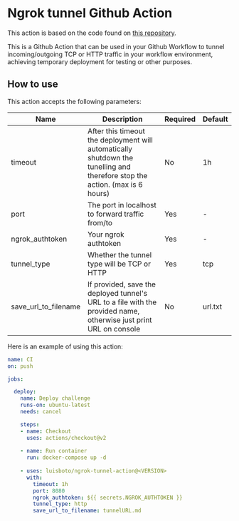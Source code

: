 # Ngrok tunnel Github Action

This action is based on the code found on [this repository](https://github.com/apogiatzis/ngrok-tunneling-action).

This is a Github Action that can be used in your Github Workflow to tunnel incoming/outgoing TCP or HTTP traffic in your workflow environment, achieving temporary deployment for testing or other purposes.

## How to use

This action accepts the following parameters:

| Name| Description | Required  | Default |
| ------------- |-------------|-----|-----|
| timeout | After this timeout the deployment will automatically shutdown the tunelling and therefore stop the action. (max is 6 hours) | No | 1h |
| port | The port in localhost to forward traffic from/to  | Yes | - |
| ngrok_authtoken | Your ngrok authtoken| Yes | - |
| tunnel_type | Whether the tunnel type will be TCP or HTTP | Yes | tcp |
| save_url_to_filename | If provided, save the deployed tunnel's URL to a file with the provided name, otherwise just print URL on console | No | url.txt |


Here is an example of using this action:

```yaml
name: CI
on: push

jobs:

  deploy:
    name: Deploy challenge
    runs-on: ubuntu-latest
    needs: cancel

    steps:
    - name: Checkout
      uses: actions/checkout@v2
    
    - name: Run container
      run: docker-compose up -d 
    
    - uses: luisboto/ngrok-tunnel-action@<VERSION>
      with:
        timeout: 1h
        port: 8080
        ngrok_authtoken: ${{ secrets.NGROK_AUTHTOKEN }}
        tunnel_type: http
        save_url_to_filename: tunnelURL.md
```
